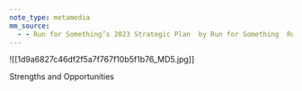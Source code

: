 ```yaml
---
note_type: metamedia
mm_source:
  - - Run for Something’s 2023 Strategic Plan  by Run for Something  Run for Something  Medium.md
---
```


![[1d9a6827c46df2f5a7f767f10b5f1b76_MD5.jpg]]

Strengths and Opportunities

